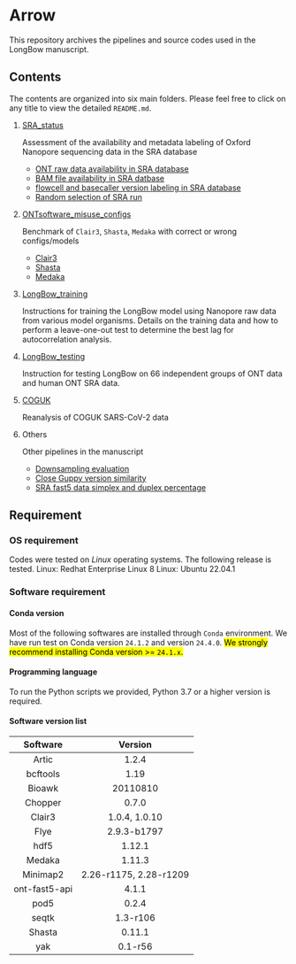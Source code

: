 # Arrow
This repository archives the pipelines and source codes used in the LongBow manuscript.

## Contents
The contents are organized into six main folders. Please feel free to click on any title to view the detailed `README.md`.

1. [SRA_status](./SRA_status/scripts/README.md)

    Assessment of the availability and metadata labeling of Oxford Nanopore sequencing data in the SRA database
    - [ONT raw data availability in SRA database](./SRA_status/scripts/raw_ONTdata_search.md)
    - [BAM file availability in SRA datbase](./SRA_status/scripts/sra_bam_availability.md)
    - [flowcell and basecaller version labeling in SRA database](./SRA_status/scripts/README.md)
    - [Random selection of SRA run](./SRA_status/scripts/SRA_random_1000sample.md)


2. [ONTsoftware_misuse_configs](./ONTsoftware_misuse_configs/README.md)

    Benchmark of `Clair3`, `Shasta`, `Medaka` with correct or wrong configs/models
    - [Clair3](./ONTsoftware_misuse_configs/clair3/scripts/README.md)
    - [Shasta](./ONTsoftware_misuse_configs/shasta/scripts/README.md)
    - [Medaka](./ONTsoftware_misuse_configs/medaka/scripts/README.md)

  
3. [LongBow_training](./longbow_training/scripts/README.md)

    Instructions for training the LongBow model using Nanopore raw data from various model organisms. Details on the training data and how to perform a leave-one-out test to determine the best lag for autocorrelation analysis.


4. [LongBow_testing](./longbow_testing/scripts/README.md)

    Instruction for testing LongBow on 66 independent groups of ONT data and human ONT SRA data.



5. [COGUK](./COGUK/scripts/README.md)

    Reanalysis of COGUK SARS-CoV-2 data


6. Others

    Other pipelines in the manuscript
    - [Downsampling evaluation](./Others/downsampling_test/scripts/README.md)
    - [Close Guppy version similarity](./Others/guppy_similarity/scripts/README.md)
    - [SRA fast5 data simplex and duplex percentage](./Others/sra_simplex_duplex/scripts/README.md)



## Requirement
### OS requirement
Codes were tested on _Linux_ operating systems. The following release is tested.
Linux: Redhat Enterprise Linux 8
Linux: Ubuntu 22.04.1


### Software requirement
#### Conda version
Most of the following softwares are installed through `Conda` environment. We have run test on Conda version `24.1.2` and version `24.4.0`.
<mark>We strongly recommend installing Conda version >= `24.1.x`.</mark>

#### Programming language
To run the Python scripts we provided, Python 3.7 or a higher version is required. 

#### Software version list
| Software | Version |
|:---:|:---:|
| Artic | 1.2.4 |
| bcftools | 1.19 |
| Bioawk | 20110810 |
| Chopper | 0.7.0 |
| Clair3 | 1.0.4, 1.0.10 |
| Flye | 2.9.3-b1797 |
| hdf5 | 1.12.1 |
| Medaka | 1.11.3 |
| Minimap2 | 2.26-r1175, 2.28-r1209 |
| ont-fast5-api | 4.1.1 |
| pod5 | 0.2.4 |
| seqtk | 1.3-r106 |
| Shasta | 0.11.1 |
| yak | 0.1-r56 |



